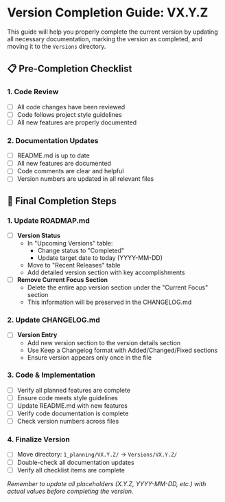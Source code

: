 # Version Completion Guide: VX.Y.Z

This guide will help you properly complete the current version by updating all necessary documentation, marking the version as completed, and moving it to the `Versions` directory.

## 📋 Pre-Completion Checklist

### 1. Code Review
- [ ] All code changes have been reviewed
- [ ] Code follows project style guidelines
- [ ] All new features are properly documented

### 2. Documentation Updates
- [ ] README.md is up to date
- [ ] All new features are documented
- [ ] Code comments are clear and helpful
- [ ] Version numbers are updated in all relevant files

## 🎉 Final Completion Steps

### 1. Update ROADMAP.md
- [ ] **Version Status**
  - In "Upcoming Versions" table:
    - Change status to "Completed"
    - Update target date to today (YYYY-MM-DD)
  - Move to "Recent Releases" table
  - Add detailed version section with key accomplishments
- [ ] **Remove Current Focus Section**
  - Delete the entire app version section under the "Current Focus" section
  - This information will be preserved in the CHANGELOG.md

### 2. Update CHANGELOG.md
- [ ] **Version Entry**
  - Add new version section to the version details section
  - Use Keep a Changelog format with Added/Changed/Fixed sections
  - Ensure version appears only once in the file

### 3. Code & Implementation
- [ ] Verify all planned features are complete
- [ ] Ensure code meets style guidelines
- [ ] Update README.md with new features
- [ ] Verify code documentation is complete
- [ ] Check version numbers across files

### 4. Finalize Version
- [ ] Move directory: `1_planning/VX.Y.Z/` → `Versions/VX.Y.Z/`
- [ ] Double-check all documentation updates
- [ ] Verify all checklist items are complete

*Remember to update all placeholders (X.Y.Z, YYYY-MM-DD, etc.) with actual values before completing the version.*
